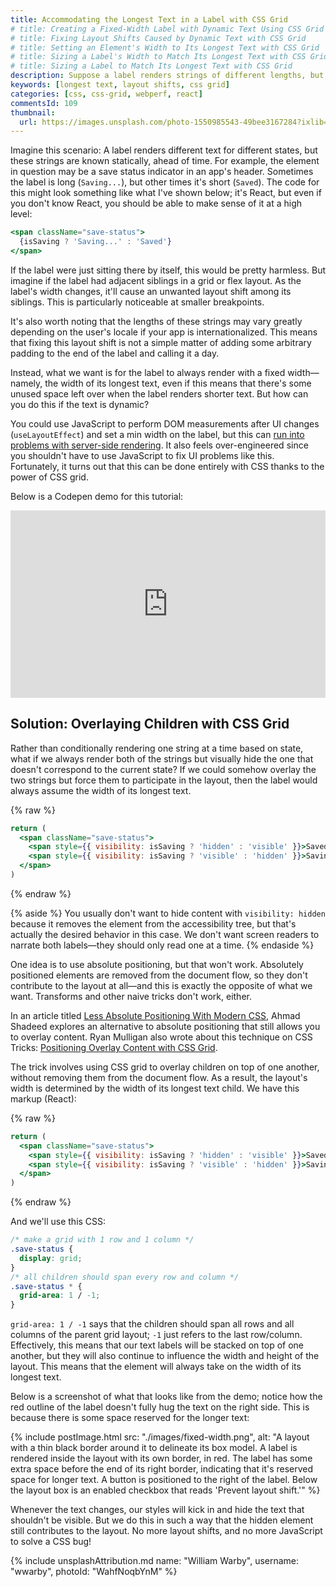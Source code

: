 ```yaml
---
title: Accommodating the Longest Text in a Label with CSS Grid
# title: Creating a Fixed-Width Label with Dynamic Text Using CSS Grid
# title: Fixing Layout Shifts Caused by Dynamic Text with CSS Grid
# title: Setting an Element's Width to Its Longest Text with CSS Grid
# title: Sizing a Label's Width to Match Its Longest Text with CSS Grid
# title: Sizing a Label to Match Its Longest Text with CSS Grid
description: Suppose a label renders strings of different lengths, but you want it to always reserve space for the longest text to prevent layout shifts. You can do this using a CSS grid trick.
keywords: [longest text, layout shifts, css grid]
categories: [css, css-grid, webperf, react]
commentsId: 109
thumbnail:
  url: https://images.unsplash.com/photo-1550985543-49bee3167284?ixlib=rb-1.2.1&ixid=MnwxMjA3fDB8MHxwaG90by1wYWdlfHx8fGVufDB8fHx8&auto=format&fit=crop&w=1600&h=900&q=80
---
```


Imagine this scenario: A label renders different text for different states, but these strings are known statically, ahead of time. For example, the element in question may be a save status indicator in an app's header. Sometimes the label is long (`Saving...`), but other times it's short (`Saved`). The code for this might look something like what I've shown below; it's React, but even if you don't know React, you should be able to make sense of it at a high level:

```jsx
<span className="save-status">
  {isSaving ? 'Saving...' : 'Saved'}
</span>
```

If the label were just sitting there by itself, this would be pretty harmless. But imagine if the label had adjacent siblings in a grid or flex layout. As the label's width changes, it'll cause an unwanted layout shift among its siblings. This is particularly noticeable at smaller breakpoints.

It's also worth noting that the lengths of these strings may vary greatly depending on the user's locale if your app is internationalized. This means that fixing this layout shift is not a simple matter of adding some arbitrary padding to the end of the label and calling it a day.

Instead, what we want is for the label to always render with a fixed width—namely, the width of its longest text, even if this means that there's some unused space left over when the label renders shorter text. But how can you do this if the text is dynamic?

You could use JavaScript to perform DOM measurements after UI changes (`useLayoutEffect`) and set a min width on the label, but this can [run into problems with server-side rendering](https://gist.github.com/gaearon/e7d97cdf38a2907924ea12e4ebdf3c85). It also feels over-engineered since you shouldn't have to use JavaScript to fix UI problems like this. Fortunately, it turns out that this can be done entirely with CSS thanks to the power of CSS grid.

Below is a Codepen demo for this tutorial:

<iframe height="300" style="width: 100%;" scrolling="no" title="Fixing layout shifts caused by dynamically rendered text" src="https://codepen.io/AleksandrHovhannisyan/embed/preview/BaZJoyK?default-tab=result" frameborder="no" loading="lazy" allowtransparency="true" allowfullscreen="true">
  See the Pen <a href="https://codepen.io/AleksandrHovhannisyan/pen/BaZJoyK">
  Fixing layout shifts caused by dynamically rendered text</a> by Aleksandr Hovhannisyan (<a href="https://codepen.io/AleksandrHovhannisyan">@AleksandrHovhannisyan</a>)
  on <a href="https://codepen.io">CodePen</a>.
</iframe>

## Solution: Overlaying Children with CSS Grid

Rather than conditionally rendering one string at a time based on state, what if we always render both of the strings but visually hide the one that doesn't correspond to the current state? If we could somehow overlay the two strings but force them to participate in the layout, then the label would always assume the width of its longest text.

{% raw %}
```jsx
return (
  <span className="save-status">
    <span style={{ visibility: isSaving ? 'hidden' : 'visible' }}>Saved</span>
    <span style={{ visibility: isSaving ? 'visible' : 'hidden' }}>Saving...</span>
  </span>
)
```
{% endraw %}

{% aside %}
  You usually don't want to hide content with `visibility: hidden` because it removes the element from the accessibility tree, but that's actually the desired behavior in this case. We don't want screen readers to narrate both labels—they should only read one at a time.
{% endaside %}

One idea is to use absolute positioning, but that won't work. Absolutely positioned elements are removed from the document flow, so they don't contribute to the layout at all—and this is exactly the opposite of what we want. Transforms and other naive tricks don't work, either.

In an article titled [Less Absolute Positioning With Modern CSS](https://ishadeed.com/article/less-absolute-positioning-modern-css/), Ahmad Shadeed explores an alternative to absolute positioning that still allows you to overlay content. Ryan Mulligan also wrote about this technique on CSS Tricks: [Positioning Overlay Content with CSS Grid](https://css-tricks.com/positioning-overlay-content-with-css-grid/).

The trick involves using CSS grid to overlay children on top of one another, without removing them from the document flow. As a result, the layout's width is determined by the width of its longest text child. We have this markup (React):

{% raw %}
```jsx
return (
  <span className="save-status">
    <span style={{ visibility: isSaving ? 'hidden' : 'visible' }}>Saved</span>
    <span style={{ visibility: isSaving ? 'visible' : 'hidden' }}>Saving...</span>
  </span>
)
```
{% endraw %}

And we'll use this CSS:

```css
/* make a grid with 1 row and 1 column */
.save-status {
  display: grid;
}
/* all children should span every row and column */
.save-status * {
  grid-area: 1 / -1;
}
```

`grid-area: 1 / -1` says that the children should span all rows and all columns of the parent grid layout; `-1` just refers to the last row/column. Effectively, this means that our text labels will be stacked on top of one another, but they will also continue to influence the width and height of the layout. This means that the element will always take on the width of its longest text.

Below is a screenshot of what that looks like from the demo; notice how the red outline of the label doesn't fully hug the text on the right side. This is because there is some space reserved for the longer text:

{% include postImage.html src: "./images/fixed-width.png", alt: "A layout with a thin black border around it to delineate its box model. A label is rendered inside the layout with its own border, in red. The label has some extra space before the end of its right border, indicating that it's reserved space for longer text. A button is positioned to the right of the label. Below the layout box is an enabled checkbox that reads 'Prevent layout shift.'" %}

Whenever the text changes, our styles will kick in and hide the text that shouldn't be visible. But we do this in such a way that the hidden element still contributes to the layout. No more layout shifts, and no more JavaScript to solve a CSS bug!

{% include unsplashAttribution.md name: "William Warby", username: "wwarby", photoId: "WahfNoqbYnM" %}
